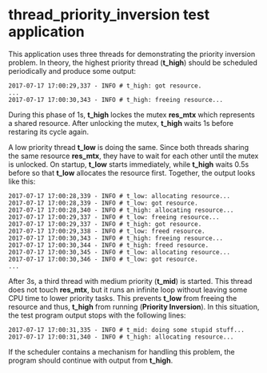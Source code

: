 # thread_priority_inversion test application

This application uses three threads for demonstrating the
priority inversion problem. In theory, the highest priority thread (**t_high**)
should be scheduled periodically and produce some output:
```
2017-07-17 17:00:29,337 - INFO # t_high: got resource.
...
2017-07-17 17:00:30,343 - INFO # t_high: freeing resource...
```
During this phase of 1s, **t_high** lockes the mutex **res_mtx** which
represents a shared resource. After unlocking the mutex, **t_high** waits 1s
before restaring its cycle again.

A low priority thread **t_low** is doing the same. Since both threads sharing
the same resource **res_mtx**, they have to wait for each other until the mutex
is unlocked. On startup, **t_low** starts immediately, while **t_high** waits
0.5s before so that **t_low** allocates the resource first. Together, the output
looks like this:
```
2017-07-17 17:00:28,339 - INFO # t_low: allocating resource...
2017-07-17 17:00:28,339 - INFO # t_low: got resource.
2017-07-17 17:00:28,340 - INFO # t_high: allocating resource...
2017-07-17 17:00:29,337 - INFO # t_low: freeing resource...
2017-07-17 17:00:29,337 - INFO # t_high: got resource.
2017-07-17 17:00:29,338 - INFO # t_low: freed resource.
2017-07-17 17:00:30,343 - INFO # t_high: freeing resource...
2017-07-17 17:00:30,344 - INFO # t_high: freed resource.
2017-07-17 17:00:30,345 - INFO # t_low: allocating resource...
2017-07-17 17:00:30,346 - INFO # t_low: got resource.
...
```

After 3s, a third thread with medium priority (**t_mid**) is started. This
thread does not touch **res_mtx**, but it runs an infinite loop without leaving
some CPU time to lower priority tasks. This prevents **t_low** from freeing the
resource and thus, **t_high** from running (**Priority Inversion**). In this
situation, the test program output stops with the following lines:
```
2017-07-17 17:00:31,335 - INFO # t_mid: doing some stupid stuff...
2017-07-17 17:00:31,340 - INFO # t_high: allocating resource...
```

If the scheduler contains a mechanism for handling this problem, the program
should continue with output from **t_high**.
